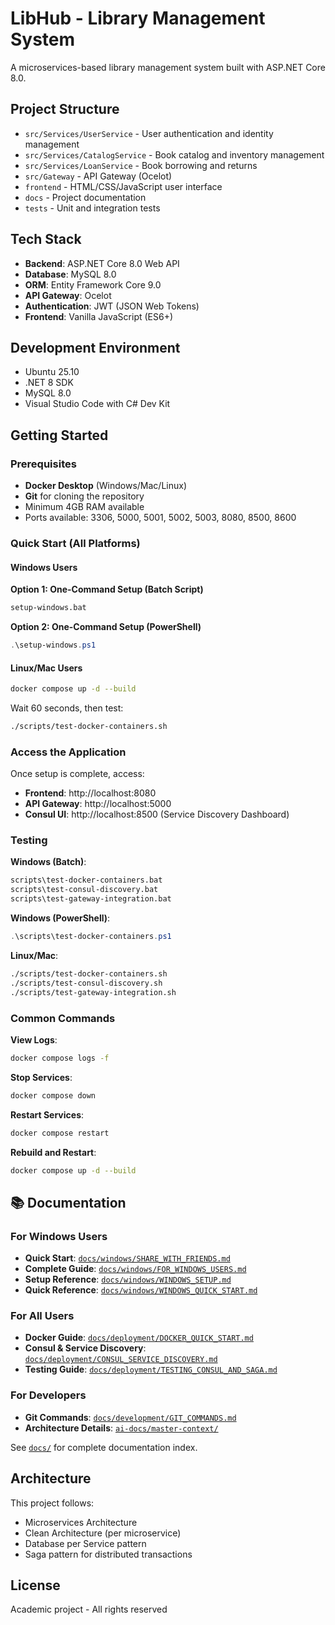 # LibHub - Library Management System

A microservices-based library management system built with ASP.NET Core 8.0.

## Project Structure

- `src/Services/UserService` - User authentication and identity management
- `src/Services/CatalogService` - Book catalog and inventory management
- `src/Services/LoanService` - Book borrowing and returns
- `src/Gateway` - API Gateway (Ocelot)
- `frontend` - HTML/CSS/JavaScript user interface
- `docs` - Project documentation
- `tests` - Unit and integration tests

## Tech Stack

- **Backend**: ASP.NET Core 8.0 Web API
- **Database**: MySQL 8.0
- **ORM**: Entity Framework Core 9.0
- **API Gateway**: Ocelot
- **Authentication**: JWT (JSON Web Tokens)
- **Frontend**: Vanilla JavaScript (ES6+)

## Development Environment

- Ubuntu 25.10
- .NET 8 SDK
- MySQL 8.0
- Visual Studio Code with C# Dev Kit

## Getting Started

### Prerequisites

- **Docker Desktop** (Windows/Mac/Linux)
- **Git** for cloning the repository
- Minimum 4GB RAM available
- Ports available: 3306, 5000, 5001, 5002, 5003, 8080, 8500, 8600

### Quick Start (All Platforms)

#### Windows Users

**Option 1: One-Command Setup (Batch Script)**
```cmd
setup-windows.bat
```

**Option 2: One-Command Setup (PowerShell)**
```powershell
.\setup-windows.ps1
```

#### Linux/Mac Users

```bash
docker compose up -d --build
```

Wait 60 seconds, then test:
```bash
./scripts/test-docker-containers.sh
```

### Access the Application

Once setup is complete, access:

- **Frontend**: http://localhost:8080
- **API Gateway**: http://localhost:5000
- **Consul UI**: http://localhost:8500 (Service Discovery Dashboard)

### Testing

**Windows (Batch)**:
```cmd
scripts\test-docker-containers.bat
scripts\test-consul-discovery.bat
scripts\test-gateway-integration.bat
```

**Windows (PowerShell)**:
```powershell
.\scripts\test-docker-containers.ps1
```

**Linux/Mac**:
```bash
./scripts/test-docker-containers.sh
./scripts/test-consul-discovery.sh
./scripts/test-gateway-integration.sh
```

### Common Commands

**View Logs**:
```bash
docker compose logs -f
```

**Stop Services**:
```bash
docker compose down
```

**Restart Services**:
```bash
docker compose restart
```

**Rebuild and Restart**:
```bash
docker compose up -d --build
```

## 📚 Documentation

### For Windows Users
- **Quick Start**: [`docs/windows/SHARE_WITH_FRIENDS.md`](docs/windows/SHARE_WITH_FRIENDS.md)
- **Complete Guide**: [`docs/windows/FOR_WINDOWS_USERS.md`](docs/windows/FOR_WINDOWS_USERS.md)
- **Setup Reference**: [`docs/windows/WINDOWS_SETUP.md`](docs/windows/WINDOWS_SETUP.md)
- **Quick Reference**: [`docs/windows/WINDOWS_QUICK_START.md`](docs/windows/WINDOWS_QUICK_START.md)

### For All Users
- **Docker Guide**: [`docs/deployment/DOCKER_QUICK_START.md`](docs/deployment/DOCKER_QUICK_START.md)
- **Consul & Service Discovery**: [`docs/deployment/CONSUL_SERVICE_DISCOVERY.md`](docs/deployment/CONSUL_SERVICE_DISCOVERY.md)
- **Testing Guide**: [`docs/deployment/TESTING_CONSUL_AND_SAGA.md`](docs/deployment/TESTING_CONSUL_AND_SAGA.md)

### For Developers
- **Git Commands**: [`docs/development/GIT_COMMANDS.md`](docs/development/GIT_COMMANDS.md)
- **Architecture Details**: [`ai-docs/master-context/`](ai-docs/master-context/)

See [`docs/`](docs/) for complete documentation index.

## Architecture

This project follows:
- Microservices Architecture
- Clean Architecture (per microservice)
- Database per Service pattern
- Saga pattern for distributed transactions

## License

Academic project - All rights reserved
